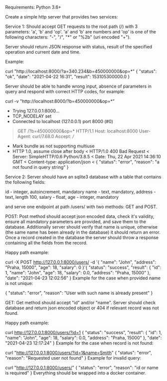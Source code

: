 Requirements: Python 3.6+

Create a simple http server that provides two services:

 

Service 1: Should accept GET requests to the root path (/) with 3 parameters: 'a', 'b' and 'op'. 'a' and 'b' are numbers and 'op' is one of the following characters: "-", "/", "*" or "%2b" (uri encoded "+").

Server should return JSON response with status, result of the specified operation and current date and time.

 

Example:

curl "http://localhost:8000/?a=340.234&b=450000000&op=*"
{
  "status": "ok",
  "date": "2021-04-22 16:31",
  "result": 153105300000.0
}
 

Server should be able to handle wrong input, absence of parameters in query and respond with correct HTTP codes, for example:

 
curl -v "http://localhost:8000/?b=450000000&op=*"
*   Trying 127.0.0.1:8000...
* TCP_NODELAY set
* Connected to localhost (127.0.0.1) port 8000 (#0)
> GET /?b=450000000&op=* HTTP/1.1
> Host: localhost:8000
> User-Agent: curl/7.68.0
> Accept: */*
> 
* Mark bundle as not supporting multiuse
* HTTP 1.0, assume close after body
< HTTP/1.0 400 Bad Request
< Server: SimpleHTTP/0.6 Python/3.8.5
< Date: Thu, 22 Apr 2021 14:36:10 GMT
< Content-type: application/json
< 
{
  "status": "error",
  "reason": "a not found in query string"
}
 

Service 2: Server should have an sqlite3 database with a table that contains the following fields:

 
id - integer, autoincrement, mandatory
name - text, mandatory,
address - text, length 100,
salary - float,
age - integer, mandatory
 

and serve one endpoint at path /users/ with two methods: GET and POST.

 

POST: Post method should accept json encoded data, check it's validity, ensure all mandatory parameters are provided, and save them to the database. Additionally server should verify that name is unique, otherwise (the same name has been already in the database) it should return an error.
Once a record created in the database the server should throw a response containing all the fields from the record.

Happy path example:

curl -X POST http://127.0.0.1:8000/users/ -d '{ "name": "John", "address": "Praha, 15000", "age": 18, "salary": 0 }'{
  "status": "success",
  "result": {
    "id": 1,
    "name": "John",
    "age": 18,
    "salary": 0.0,
    "address": "Praha, 15000"
  },
  "date": "2021-04-23 12:02:56"
}
Example for the case when provided name is not unique:

{
  "status": "error",
  "reason": "User with such name is already present"
}
 

GET: Get method should accept "id" and/or "name". Server should check database and return json encoded object or 404 if relevant record was not found.

Happy path example:

curl http://127.0.0.1:8000/users/?id=1
{
  "status": "success",
  "result": {
    "id": 1,
    "name": "John",
    "age": 18,
    "salary": 0.0,
    "address": "Praha, 15000"
  },
  "date": "2021-04-23 12:17:24"
}
Example for the case when record is not found:

curl "http://127.0.0.1:8000/users/?id=1&name=Smith"
{
  "status": "error",
  "reason": "Requested user not found"
}
Example for invalid query:

curl "http://127.0.0.1:8000/users/"
{
  "status": "error",
  "reason": "id or name is required"
}
Everything should be wrapped into a docker container.